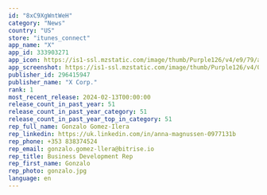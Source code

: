 ```yaml
---
id: "8xC9XgWntWeH"
category: "News"
country: "US"
store: "itunes_connect"
app_name: "X"
app_id: 333903271
app_icon: https://is1-ssl.mzstatic.com/image/thumb/Purple126/v4/e9/79/aa/e979aa80-0437-7ff5-24b4-a9185574edb9/ProductionAppIcon-1x_U007emarketing-0-7-0-0-0-85-220.png/1024x1024bb.png
app_screenshot: https://is1-ssl.mzstatic.com/image/thumb/Purple126/v4/00/33/b1/0033b182-5c05-96cf-f92b-68ab037848e8/75618ee4-d195-4b40-b2be-d7564bc14002_iPhone_6.5_-_4.png/1242x2688bb.png
publisher_id: 296415947
publisher_name: "X Corp."
rank: 1
most_recent_release: 2024-02-13T00:00:00
release_count_in_past_year: 51
release_count_in_past_year_category: 51
release_count_in_past_year_top_in_category: 51
rep_full_name: Gonzalo Gomez-Ilera
rep_linkedin: https://uk.linkedin.com/in/anna-magnussen-0977131b
rep_phone: +353 838374524
rep_email: gonzalo.gomez-llera@bitrise.io
rep_title: Business Development Rep
rep_first_name: Gonzalo
rep_photo: gonzalo.jpg
language: en
---
```


